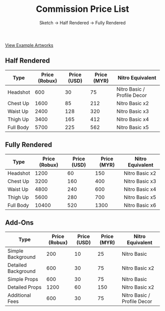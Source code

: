 <!DOCTYPE html><html lang="en">
<head>
					<meta charset="UTF-8">
						<meta name="viewport" content="width=device-width, initial-scale=1.0">
							<title>Commission Price List</title>
							<link href="https://cdn.jsdelivr.net/npm/tailwindcss@2.2.19/dist/tailwind.min.css" rel="stylesheet">
								<script src="https://cdn.jsdelivr.net/npm/alpinejs@3.0.6" defer></script>
							</head>
							<body class="bg-gray-100 text-gray-800">
								<div class="container mx-auto py-8">
									<!-- Header -->
									<header class="text-center mb-8">
										<h1 class="text-3xl font-bold">Commission Price List</h1>
										<p class="text-lg">Sketch → Half Rendered → Fully Rendered</p>
									</header>
									<!-- Examples Section -->
									<section class="mb-8">
										<div class="text-center">
											<a href="/gallery" class="text-blue-500 underline">View Example Artworks</a>
										</div>
									</section>
									<!-- Pricing Table -->
									<section>
										<div class="bg-white shadow-md rounded-lg p-6">
											<h2 class="text-2xl font-bold mb-4">Half Rendered</h2>
											<table class="table-auto w-full">
												<thead>
													<tr class="bg-gray-200">
														<th class="px-4 py-2">Type</th>
														<th class="px-4 py-2">Price (Robux)</th>
														<th class="px-4 py-2">Price (USD)</th>
														<th class="px-4 py-2">Price (MYR)</th>
														<th class="px-4 py-2">Nitro Equivalent</th>
													</tr>
												</thead>
												<tbody>
													<tr>
														<td class="border px-4 py-2">Headshot</td>
														<td class="border px-4 py-2">600</td>
														<td class="border px-4 py-2">30</td>
														<td class="border px-4 py-2">75</td>
														<td class="border px-4 py-2">Nitro Basic / Profile Decor</td>
													</tr>
													<tr>
														<td class="border px-4 py-2">Chest Up</td>
														<td class="border px-4 py-2">1600</td>
														<td class="border px-4 py-2">85</td>
														<td class="border px-4 py-2">212</td>
														<td class="border px-4 py-2">Nitro Basic x2</td>
													</tr>
													<tr>
														<td class="border px-4 py-2">Waist Up</td>
														<td class="border px-4 py-2">2400</td>
														<td class="border px-4 py-2">128</td>
														<td class="border px-4 py-2">320</td>
														<td class="border px-4 py-2">Nitro Basic x3</td>
													</tr>
													<tr>
														<td class="border px-4 py-2">Thigh Up</td>
														<td class="border px-4 py-2">3400</td>
														<td class="border px-4 py-2">165</td>
														<td class="border px-4 py-2">412</td>
														<td class="border px-4 py-2">Nitro Basic x4</td>
													</tr>
													<tr>
														<td class="border px-4 py-2">Full Body</td>
														<td class="border px-4 py-2">5700</td>
														<td class="border px-4 py-2">225</td>
														<td class="border px-4 py-2">562</td>
														<td class="border px-4 py-2">Nitro Basic x5</td>
													</tr>
												</tbody>
											</table>
										</div>
										<div class="bg-white shadow-md rounded-lg p-6 mt-8">
											<h2 class="text-2xl font-bold mb-4">Fully Rendered</h2>
											<table class="table-auto w-full">
												<thead>
													<tr class="bg-gray-200">
														<th class="px-4 py-2">Type</th>
														<th class="px-4 py-2">Price (Robux)</th>
														<th class="px-4 py-2">Price (USD)</th>
														<th class="px-4 py-2">Price (MYR)</th>
														<th class="px-4 py-2">Nitro Equivalent</th>
													</tr>
												</thead>
												<tbody>
													<tr>
														<td class="border px-4 py-2">Headshot</td>
														<td class="border px-4 py-2">1200</td>
														<td class="border px-4 py-2">60</td>
														<td class="border px-4 py-2">150</td>
														<td class="border px-4 py-2">Nitro Basic x2</td>
													</tr>
													<tr>
														<td class="border px-4 py-2">Chest Up</td>
														<td class="border px-4 py-2">3200</td>
														<td class="border px-4 py-2">160</td>
														<td class="border px-4 py-2">400</td>
														<td class="border px-4 py-2">Nitro Basic x3</td>
													</tr>
													<tr>
														<td class="border px-4 py-2">Waist Up</td>
														<td class="border px-4 py-2">4800</td>
														<td class="border px-4 py-2">240</td>
														<td class="border px-4 py-2">600</td>
														<td class="border px-4 py-2">Nitro Basic x4</td>
													</tr>
													<tr>
														<td class="border px-4 py-2">Thigh Up</td>
														<td class="border px-4 py-2">5600</td>
														<td class="border px-4 py-2">280</td>
														<td class="border px-4 py-2">700</td>
														<td class="border px-4 py-2">Nitro Basic x5</td>
													</tr>
													<tr>
														<td class="border px-4 py-2">Full Body</td>
														<td class="border px-4 py-2">10400</td>
														<td class="border px-4 py-2">520</td>
														<td class="border px-4 py-2">1300</td>
														<td class="border px-4 py-2">Nitro Basic x6</td>
													</tr>
												</tbody>
											</table>
										</div>
										<div class="bg-white shadow-md rounded-lg p-6 mt-8">
											<h2 class="text-2xl font-bold mb-4">Add-Ons</h2>
											<table class="table-auto w-full">
												<thead>
													<tr class="bg-gray-200">
														<th class="px-4 py-2">Type</th>
														<th class="px-4 py-2">Price (Robux)</th>
														<th class="px-4 py-2">Price (USD)</th>
														<th class="px-4 py-2">Price (MYR)</th>
														<th class="px-4 py-2">Nitro Equivalent</th>
													</tr>
												</thead>
												<tbody>
													<tr>
														<td class="border px-4 py-2">Simple Background</td>
														<td class="border px-4 py-2">200</td>
														<td class="border px-4 py-2">10</td>
														<td class="border px-4 py-2">25</td>
														<td class="border px-4 py-2">Nitro Basic</td>
													</tr>
													<tr>
														<td class="border px-4 py-2">Detailed Background</td>
														<td class="border px-4 py-2">600</td>
														<td class="border px-4 py-2">30</td>
														<td class="border px-4 py-2">75</td>
														<td class="border px-4 py-2">Nitro Basic x2</td>
													</tr>
													<tr>
														<td class="border px-4 py-2">Simple Props</td>
														<td class="border px-4 py-2">600</td>
														<td class="border px-4 py-2">30</td>
														<td class="border px-4 py-2">75</td>
														<td class="border px-4 py-2">Nitro Basic</td>
													</tr>
													<tr>
														<td class="border px-4 py-2">Detailed Props</td>
														<td class="border px-4 py-2">1200</td>
														<td class="border px-4 py-2">60</td>
														<td class="border px-4 py-2">150</td>
														<td class="border px-4 py-2">Nitro Basic x2</td>
													</tr>
													<tr>
														<td class="border px-4 py-2">Additional Fees</td>
														<td class="border px-4 py-2">600</td>
														<td class="border px-4 py-2">30</td>
														<td class="border px-4 py-2">75</td>
														<td class="border px-4 py-2">Nitro Basic / Profile Decor</td>
													</tr>
												</tbody>
											</table>
										</div>
									</section>
								</div>
							</body>
						</html>
					</p>
				</body>
			</html>
